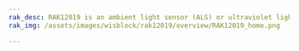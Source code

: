 ```yaml
---
rak_desc: RAK12019 is an ambient light sensor (ALS) or ultraviolet light sensor (UVS). It measures the ambient light intensity and ultraviolet index, which is interfaced via the I2C bus, making it immune to electrical noises.
rak_img: /assets/images/wisblock/rak12019/overview/RAK12019_home.png

---
```


<rk-redirect to="/Product-Categories/WisBlock/RAK12019/Overview/" />